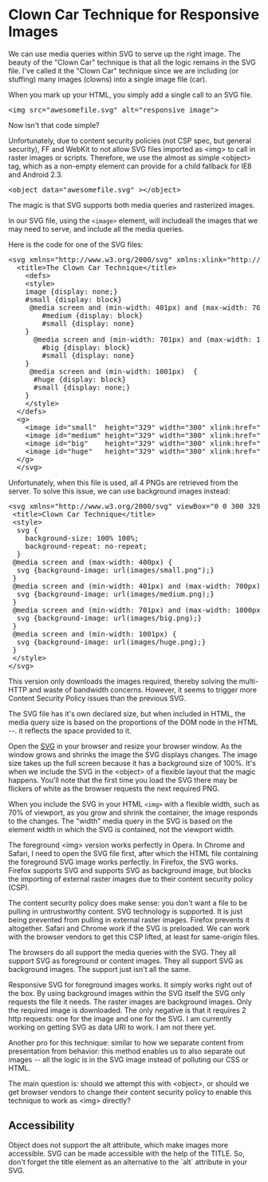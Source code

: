 <h1>Clown Car Technique for Responsive Images</h1>

<p>We can use media queries within SVG to serve up the right image. The beauty of the &quot;Clown Car&quot; technique is that all the logic remains in the SVG file. I've called it the &quot;Clown Car&quot; technique since we are including (or stuffing) many images (clowns) into a single image file (car).</p>
<p>When you mark up your HTML, you simply add a single call to an SVG file.</p>
<pre>&lt;img src=&quot;awesomefile.svg&quot; alt=&quot;responsive image&quot;&gt;</pre>
<p>Now isn't that code simple?</p>
<p>Unfortunately, due to content security policies (not CSP spec, but general security), FF and WebKit to not allow SVG files imported as &lt;img> to call in raster images or scripts. Therefore, we use the almost as simple &lt;object> tag, which as a non-empty element can provide for a child fallback for IE8 and Android 2.3.</p>
<pre>&lt;object data=&quot;awesomefile.svg&quot; &gt;&lt;/object></pre>
<p>The magic is that SVG supports both media queries and rasterized images. </p>
<p>In our SVG file, using the <code>&lt;image&gt;</code> element, will includeall the images that we may need to serve, and include all the media queries.</p>
<p>Here is the code for one of the SVG files:</p>
<pre>&lt;svg xmlns=&quot;http://www.w3.org/2000/svg&quot; xmlns:xlink=&quot;http://www.w3.org/1999/xlink&quot; width=&quot;300&quot; height=&quot;329&quot;&gt;
  &lt;title&gt;The Clown Car Technique&lt;/title&gt;
    &lt;defs&gt;
    &lt;style&gt;
    image {display: none;}
    #small {display: block}
     @media screen and (min-width: 401px) and (max-width: 700px) {
        #medium {display: block}
        #small {display: none}
    }
      @media screen and (min-width: 701px) and (max-width: 1000px) {
        #big {display: block}
        #small {display: none}
    }
     @media screen and (min-width: 1001px)  {
      #huge {display: block}
      #small {display: none;}
    }
    &lt;/style&gt;
  &lt;/defs&gt;
  &lt;g&gt;
    &lt;image id=&quot;small&quot;  height=&quot;329&quot; width=&quot;300&quot; xlink:href=&quot;images/small.png&quot; /&gt;
    &lt;image id=&quot;medium&quot; height=&quot;329&quot; width=&quot;300&quot; xlink:href=&quot;images/medium.png&quot; /&gt;
    &lt;image id=&quot;big&quot;    height=&quot;329&quot; width=&quot;300&quot; xlink:href=&quot;images/big.png&quot; /&gt;
    &lt;image id=&quot;huge&quot;   height=&quot;329&quot; width=&quot;300&quot; xlink:href=&quot;images/huge.png&quot; /&gt;
  &lt;/g&gt;
  &lt;/svg&gt;</pre>
<p>Unfortunately, when this file is used, all 4 PNGs are retrieved from the server. To solve this issue, we can use background images instead:</p>
<pre>
&lt;svg xmlns=&quot;http://www.w3.org/2000/svg&quot; viewBox=&quot;0 0 300 329&quot; preserveAspectRatio=&quot;xMidYMid meet&quot;&gt;
 &lt;title&gt;Clown Car Technique&lt;/title&gt;
 &lt;style&gt;
  svg {
    background-size: 100% 100%;
    background-repeat: no-repeat;
  }
 @media screen and (max-width: 400px) {
  svg {background-image: url(images/small.png&quot;);}
 }
 @media screen and (min-width: 401px) and (max-width: 700px) {
  svg {background-image: url(images/medium.png);}
 }
 @media screen and (min-width: 701px) and (max-width: 1000px) {
  svg {background-image: url(images/big.png);}
 }
 @media screen and (min-width: 1001px) {
  svg {background-image: url(images/huge.png);}
 }
 &lt;/style&gt;
&lt;/svg&gt;</pre>
<p>This version only downloads the images required, thereby solving the multi-HTTP and waste of bandwidth concerns. However, it seems to trigger more Content Security Policy issues than the previous SVG.</p>
<p>The SVG file has it's own declared size, but when included in HTML, the media query size is based on the proportions of the  DOM node in the HTML --. it reflects the space provided to it.</p>
<p>Open the <a href="http://estelle.github.io/clowncar/local.svg">SVG</a> in your browser and resize your browser window.  As the window grows and shrinks the image the SVG displays changes. The image size takes up the full screen because it has a background size of 100%. It's when we include the SVG in the &lt;object> of a flexible layout that the magic happens. You'll note that the first time you load  the SVG there may be flickers of white as the browser requests the next required PNG.</p>
<p>When you include the SVG in your HTML <code>&lt;img&gt;</code> with a flexible width, such as 70% of viewport, as you grow and shrink the container, the image responds to the changes. The &quot;width&quot;  media query in the SVG is based on the element width in which the SVG is contained, not the viewport width.</p>
<p> The foreground &lt;img> version works perfectly in Opera. In Chrome and Safari, I need to open the SVG file first, after which the HTML file containing the foreground SVG image works perfectly. In Firefox, the SVG works. Firefox  supports SVG and supports SVG as background image, but blocks the importing of external raster images due to their content security policy (CSP).</p>
<p>The content security policy does make sense: you don't want a file to be pulling in untrustworthy content. SVG technology is supported. It is just being prevented from pulling in external raster images. Firefox prevents it altogether. Safari and Chrome work if the SVG is preloaded. We can work with the browser vendors to get this CSP lifted, at least for same-origin files. </p>
<p>The browsers do all support the media queries with the SVG. They all support SVG as foreground or content images. They all support SVG as background images. The support just isn't all the same.</p>
<p>Responsive SVG for foreground images works. It simply works right out of the box. By using background images within the SVG itself the SVG only requests the file it needs. The raster images are background images. Only the required image is downloaded. The only negative is that it requires 2 http requests: one for the image and one for the SVG. I am currently working on getting SVG as data URI to work. I am not there yet.</p>
<p>Another pro for this technique: similar to how we separate content from presentation from behavior: this method enables us to also separate out images -- all the logic is in the SVG image instead of polluting our CSS or HTML.</p>
<p>The main question is: should we attempt this with &lt;object&gt;, or should we get browser vendors to change their content security policy to enable this technique to work as &lt;img> directly?</p>

<h2>Accessibility</h2>
<p>Object does not support the alt attribute, which make images more accessible. SVG can be made accessible with the help of the TITLE. So, don't forget the title element as an alternative to the `alt` attribute in your SVG.</p>
